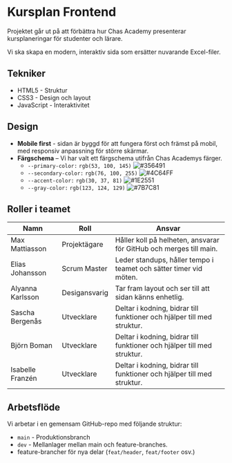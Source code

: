 # Kursplan Frontend

Projektet går ut på att förbättra hur Chas Academy presenterar kursplaneringar för studenter och lärare.

Vi ska skapa en modern, interaktiv sida som ersätter nuvarande Excel-filer.

## Tekniker

- HTML5 - Struktur
- CSS3 - Design och layout
- JavaScript - Interaktivitet

## Design

- **Mobile first** - sidan är byggd för att fungera först och främst på mobil, med responsiv anpassning för större skärmar.
- **Färgschema** – Vi har valt ett färgschema utifrån Chas Academys färger.
  - `--primary-color:` `rgb(53, 100, 145)` ![#356491](https://img.shields.io/badge/-%23356491.svg?style=flat-square&labelColor=%23356491&color=%23356491)
  - `--secondary-color:` `rgb(76, 100, 255)` ![#4C64FF](https://img.shields.io/badge/-%234C64FF.svg?style=flat-square&labelColor=%234C64FF&color=%234C64FF)
  - `--accent-color:` `rgb(30, 37, 81)` ![#1E2551](https://img.shields.io/badge/-%231E2551.svg?style=flat-square&labelColor=%231E2551&color=%231E2551)
  - `--gray-color:` `rgb(123, 124, 129)` ![#7B7C81](https://img.shields.io/badge/-%237B7C81.svg?style=flat-square&labelColor=%237B7C81&color=%237B7C81)

## Roller i teamet

| Namn             | Roll          | Ansvar                                                                  |
| ---------------- | ------------- | ----------------------------------------------------------------------- |
| Max Mattiasson   | Projektägare  | Håller koll på helheten, ansvarar för GitHub och merges till main.      |
| Elias Johansson  | Scrum Master  | Leder standups, håller tempo i teamet och sätter timer vid möten.       |
| Alyanna Karlsson | Desigansvarig | Tar fram layout och ser till att sidan känns enhetlig.                  |
| Sascha Bergenås  | Utvecklare    | Deltar i kodning, bidrar till funktioner och hjälper till med struktur. |
| Björn Boman      | Utvecklare    | Deltar i kodning, bidrar till funktioner och hjälper till med struktur. |
| Isabelle Franzén | Utvecklare    | Deltar i kodning, bidrar till funktioner och hjälper till med struktur. |

## Arbetsflöde

Vi arbetar i en gemensam GitHub-repo med följande struktur:

- `main` - Produktionsbranch
- `dev` - Mellanlager mellan main och feature-branches.
- feature-brancher för nya delar (`feat/header`, `feat/footer` osv.)
